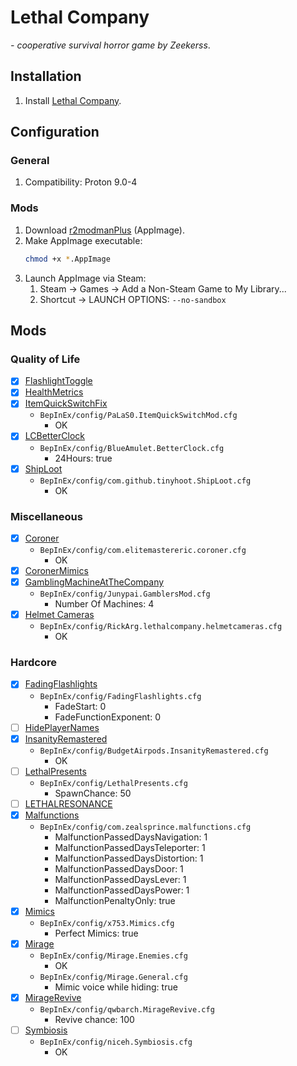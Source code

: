 # Lethal Company

*- cooperative survival horror game by Zeekerss*.

## Installation

1. Install [Lethal Company](https://store.steampowered.com/app/1966720/Lethal_Company/).

## Configuration

### General

1. Compatibility: Proton 9.0-4

### Mods

1. Download [r2modmanPlus](https://github.com/ebkr/r2modmanPlus/releases/) (AppImage).
1. Make AppImage executable:
	```sh
	chmod +x *.AppImage
	```
1. Launch AppImage via Steam:
	1. Steam -> Games -> Add a Non-Steam Game to My Library...
	1. Shortcut -> LAUNCH OPTIONS: `--no-sandbox`

## Mods

### Quality of Life

- [x] [FlashlightToggle](https://thunderstore.io/c/lethal-company/p/Renegades/FlashlightToggle/)
- [x] [HealthMetrics](https://thunderstore.io/c/lethal-company/p/matsuura/HealthMetrics/)
- [x] [ItemQuickSwitchFix](https://thunderstore.io/c/lethal-company/p/PaLaS0/ItemQuickSwitchFix/)
	- `BepInEx/config/PaLaS0.ItemQuickSwitchMod.cfg`
		- OK
- [x] [LCBetterClock](https://thunderstore.io/c/lethal-company/p/BlueAmulet/LCBetterClock/)
	- `BepInEx/config/BlueAmulet.BetterClock.cfg`
		- 24Hours: true
- [x] [ShipLoot](https://thunderstore.io/c/lethal-company/p/tinyhoot/ShipLoot/)
	- `BepInEx/config/com.github.tinyhoot.ShipLoot.cfg`
		- OK

### Miscellaneous

- [x] [Coroner](https://thunderstore.io/c/lethal-company/p/EliteMasterEric/Coroner/)
	- `BepInEx/config/com.elitemastereric.coroner.cfg`
		- OK
- [x] [CoronerMimics](https://thunderstore.io/c/lethal-company/p/EliteMasterEric/CoronerMimics/)
- [x] [GamblingMachineAtTheCompany](https://thunderstore.io/c/lethal-company/p/JunLethalCompany/GamblingMachineAtTheCompany/)
	- `BepInEx/config/Junypai.GamblersMod.cfg`
		- Number Of Machines: 4
- [x] [Helmet Cameras](https://thunderstore.io/c/lethal-company/p/RickArg/Helmet_Cameras/)
	- `BepInEx/config/RickArg.lethalcompany.helmetcameras.cfg`
		- OK

### Hardcore

- [x] [FadingFlashlights](https://thunderstore.io/c/lethal-company/p/Dolphin2Point0/FadingFlashlights/)
	- `BepInEx/config/FadingFlashlights.cfg`
		- FadeStart: 0
		- FadeFunctionExponent: 0
- [ ] [HidePlayerNames](https://thunderstore.io/c/lethal-company/p/Monkeytype/HidePlayerNames/)
- [x] [InsanityRemastered](https://thunderstore.io/c/lethal-company/p/BudgetAirpods/InsanityRemastered/)
	- `BepInEx/config/BudgetAirpods.InsanityRemastered.cfg`
		- OK
- [ ] [LethalPresents](https://thunderstore.io/c/lethal-company/p/Azim/LethalPresents/)
	- `BepInEx/config/LethalPresents.cfg`
		- SpawnChance: 50
- [ ] [LETHALRESONANCE](https://thunderstore.io/c/lethal-company/p/LethalResonance/LETHALRESONANCE/)
- [x] [Malfunctions](https://thunderstore.io/c/lethal-company/p/zealsprince/Malfunctions/)
	- `BepInEx/config/com.zealsprince.malfunctions.cfg`
		- MalfunctionPassedDaysNavigation: 1
		- MalfunctionPassedDaysTeleporter: 1
		- MalfunctionPassedDaysDistortion: 1
		- MalfunctionPassedDaysDoor: 1
		- MalfunctionPassedDaysLever: 1
		- MalfunctionPassedDaysPower: 1
		- MalfunctionPenaltyOnly: true
- [x] [Mimics](https://thunderstore.io/c/lethal-company/p/x753/Mimics/)
	- `BepInEx/config/x753.Mimics.cfg`
		- Perfect Mimics: true
- [x] [Mirage](https://thunderstore.io/c/lethal-company/p/qwbarch/Mirage/)
	- `BepInEx/config/Mirage.Enemies.cfg`
		- OK
	- `BepInEx/config/Mirage.General.cfg`
		- Mimic voice while hiding: true
- [x] [MirageRevive](https://thunderstore.io/c/lethal-company/p/qwbarch/MirageRevive/)
	- `BepInEx/config/qwbarch.MirageRevive.cfg`
		- Revive chance: 100
- [ ] [Symbiosis](https://thunderstore.io/c/lethal-company/p/NiceHairs/Symbiosis/)
	- `BepInEx/config/niceh.Symbiosis.cfg`
		- OK

